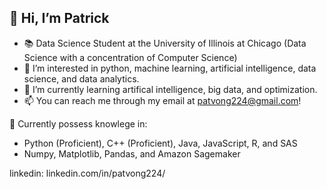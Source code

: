 ## 👋 Hi, I’m Patrick
- 📚 Data Science Student at the University of Illinois at Chicago (Data Science with a concentration of Computer Science)
- 👀 I’m interested in python, machine learning, artificial intelligence, data science, and data analytics.
- 🌱 I’m currently learning artifical intelligence, big data, and optimization.
- 📫 You can reach me through my email at patvong224@gmail.com!

🧠 Currently possess knowlege in:
- Python (Proficient), C++ (Proficient), Java, JavaScript, R, and SAS
- Numpy, Matplotlib, Pandas, and Amazon Sagemaker

linkedin: linkedin.com/in/patvong224/

<!---
patvong224/patvong224 is a ✨ special ✨ repository because its `README.md` (this file) appears on your GitHub profile.
You can click the Preview link to take a look at your changes.
--->
